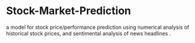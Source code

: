 # Stock-Market-Prediction
 a model for stock price/performance prediction using numerical analysis of historical stock prices, and sentimental analysis of news headlines .
